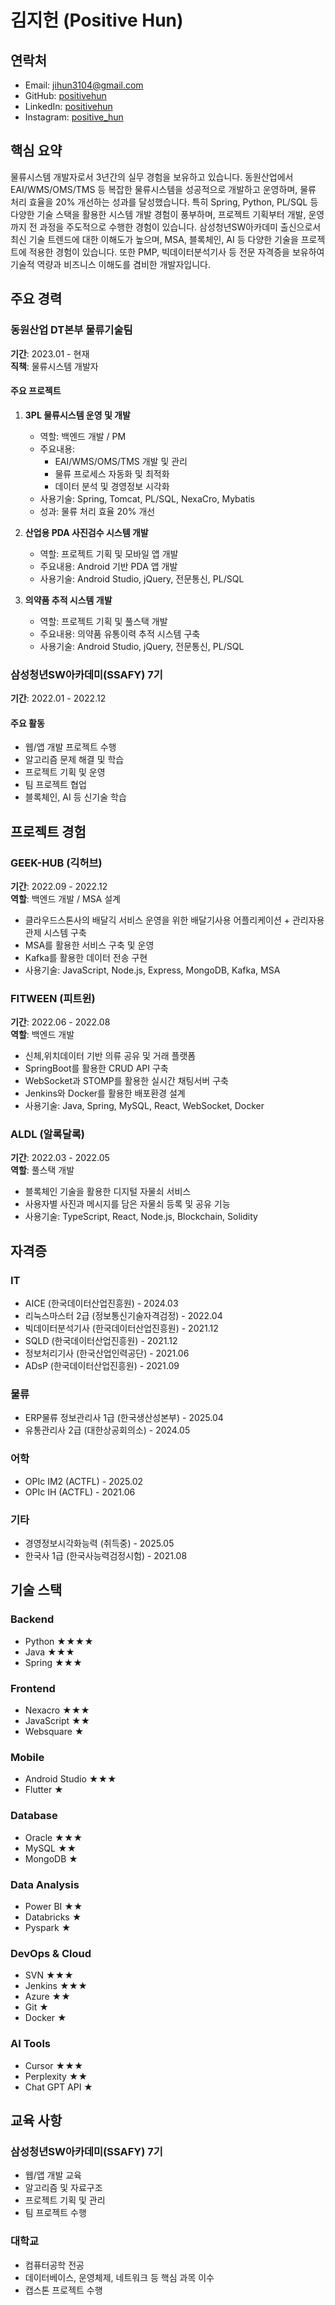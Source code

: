 # 김지헌 (Positive Hun)

## 연락처
- Email: jihun3104@gmail.com
- GitHub: [positivehun](https://github.com/positivehun)
- LinkedIn: [positivehun](https://www.linkedin.com/in/positivehun)
- Instagram: [positive_hun](https://www.instagram.com/positive_hun/)

## 핵심 요약
물류시스템 개발자로서 3년간의 실무 경험을 보유하고 있습니다. 동원산업에서 EAI/WMS/OMS/TMS 등 복잡한 물류시스템을 성공적으로 개발하고 운영하며, 물류 처리 효율을 20% 개선하는 성과를 달성했습니다. 특히 Spring, Python, PL/SQL 등 다양한 기술 스택을 활용한 시스템 개발 경험이 풍부하며, 프로젝트 기획부터 개발, 운영까지 전 과정을 주도적으로 수행한 경험이 있습니다. 삼성청년SW아카데미 출신으로서 최신 기술 트렌드에 대한 이해도가 높으며, MSA, 블록체인, AI 등 다양한 기술을 프로젝트에 적용한 경험이 있습니다. 또한 PMP, 빅데이터분석기사 등 전문 자격증을 보유하여 기술적 역량과 비즈니스 이해도를 겸비한 개발자입니다.

## 주요 경력

### 동원산업 DT본부 물류기술팀
**기간**: 2023.01 - 현재  
**직책**: 물류시스템 개발자

#### 주요 프로젝트
1. **3PL 물류시스템 운영 및 개발**
   - 역할: 백엔드 개발 / PM
   - 주요내용: 
     - EAI/WMS/OMS/TMS 개발 및 관리
     - 물류 프로세스 자동화 및 최적화
     - 데이터 분석 및 경영정보 시각화
   - 사용기술: Spring, Tomcat, PL/SQL, NexaCro, Mybatis
   - 성과: 물류 처리 효율 20% 개선

2. **산업용 PDA 사진검수 시스템 개발**
   - 역할: 프로젝트 기획 및 모바일 앱 개발
   - 주요내용: Android 기반 PDA 앱 개발
   - 사용기술: Android Studio, jQuery, 전문통신, PL/SQL

3. **의약품 추적 시스템 개발**
   - 역할: 프로젝트 기획 및 풀스택 개발
   - 주요내용: 의약품 유통이력 추적 시스템 구축
   - 사용기술: Android Studio, jQuery, 전문통신, PL/SQL

### 삼성청년SW아카데미(SSAFY) 7기
**기간**: 2022.01 - 2022.12

#### 주요 활동
- 웹/앱 개발 프로젝트 수행
- 알고리즘 문제 해결 및 학습
- 프로젝트 기획 및 운영
- 팀 프로젝트 협업
- 블록체인, AI 등 신기술 학습

## 프로젝트 경험

### GEEK-HUB (긱허브)
**기간**: 2022.09 - 2022.12  
**역할**: 백엔드 개발 / MSA 설계

- 클라우드스톤사의 배달긱 서비스 운영을 위한 배달기사용 어플리케이션 + 관리자용 관제 시스템 구축
- MSA를 활용한 서비스 구축 및 운영
- Kafka를 활용한 데이터 전송 구현
- 사용기술: JavaScript, Node.js, Express, MongoDB, Kafka, MSA

### FITWEEN (피트윈)
**기간**: 2022.06 - 2022.08  
**역할**: 백엔드 개발

- 신체,위치데이터 기반 의류 공유 및 거래 플랫폼
- SpringBoot를 활용한 CRUD API 구축
- WebSocket과 STOMP를 활용한 실시간 채팅서버 구축
- Jenkins와 Docker를 활용한 배포환경 설계
- 사용기술: Java, Spring, MySQL, React, WebSocket, Docker

### ALDL (알록달록)
**기간**: 2022.03 - 2022.05  
**역할**: 풀스택 개발

- 블록체인 기술을 활용한 디지털 자물쇠 서비스
- 사용자별 사진과 메시지를 담은 자물쇠 등록 및 공유 기능
- 사용기술: TypeScript, React, Node.js, Blockchain, Solidity

## 자격증

### IT
- AICE (한국데이터산업진흥원) - 2024.03
- 리눅스마스터 2급 (정보통신기술자격검정) - 2022.04
- 빅데이터분석기사 (한국데이터산업진흥원) - 2021.12
- SQLD (한국데이터산업진흥원) - 2021.12
- 정보처리기사 (한국산업인력공단) - 2021.06
- ADsP (한국데이터산업진흥원) - 2021.09

### 물류
- ERP물류 정보관리사 1급 (한국생산성본부) - 2025.04
- 유통관리사 2급 (대한상공회의소) - 2024.05

### 어학
- OPIc IM2 (ACTFL) - 2025.02
- OPIc IH (ACTFL) - 2021.06

### 기타
- 경영정보시각화능력 (취득중) - 2025.05
- 한국사 1급 (한국사능력검정시험) - 2021.08

## 기술 스택

### Backend
- Python ★★★★
- Java ★★★
- Spring ★★★

### Frontend
- Nexacro ★★★
- JavaScript ★★
- Websquare ★

### Mobile
- Android Studio ★★★
- Flutter ★

### Database
- Oracle ★★★
- MySQL ★★
- MongoDB ★

### Data Analysis
- Power BI ★★
- Databricks ★
- Pyspark ★

### DevOps & Cloud
- SVN ★★★
- Jenkins ★★★
- Azure ★★
- Git ★
- Docker ★

### AI Tools
- Cursor ★★★
- Perplexity ★★
- Chat GPT API ★

## 교육 사항

### 삼성청년SW아카데미(SSAFY) 7기
- 웹/앱 개발 교육
- 알고리즘 및 자료구조
- 프로젝트 기획 및 관리
- 팀 프로젝트 수행

### 대학교
- 컴퓨터공학 전공
- 데이터베이스, 운영체제, 네트워크 등 핵심 과목 이수
- 캡스톤 프로젝트 수행 